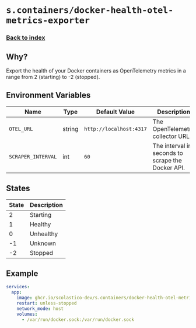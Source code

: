 # `s.containers/docker-health-otel-metrics-exporter`

### [Back to index](../../README.md)

## Why?

Export the health of your Docker containers as OpenTelemetry metrics in a range from 2 (starting) to -2 (stopped).

## Environment Variables

| Name                     | Type   | Default Value           | Description                                                             |
| ------------------------ | ------ | ----------------------- | ----------------------------------------------------------------------- |
| `OTEL_URL`               | string | `http://localhost:4317` | The OpenTelemetry collector URL.                                        |
| `SCRAPER_INTERVAL`       | int    | `60`                    | The interval in seconds to scrape the Docker API.                       |

## States

| State | Description |
| ----- | ----------- |
| 2     | Starting    |
| 1     | Healthy     |
| 0     | Unhealthy   |
| -1    | Unknown     |
| -2    | Stopped     |

## Example

```yml
services:
  app:
    image: ghcr.io/scolastico-dev/s.containers/docker-health-otel-metrics-exporter:latest
    restart: unless-stopped
    network_mode: host
    volumes:
      - /var/run/docker.sock:/var/run/docker.sock
```
